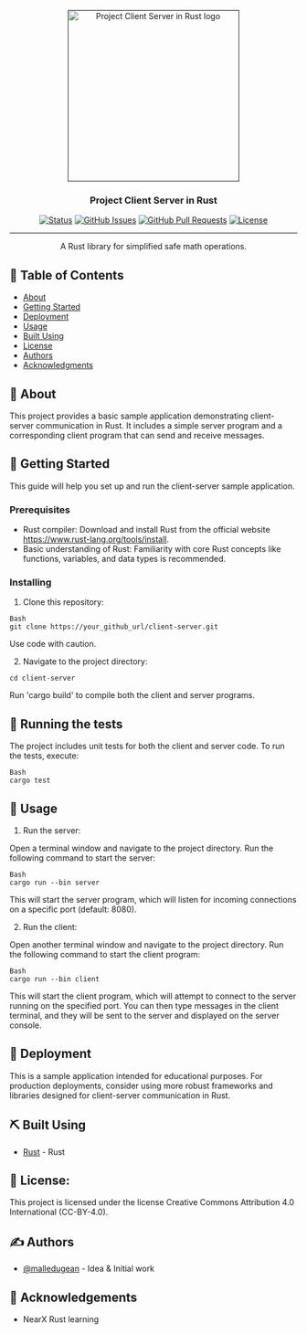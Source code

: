 <p align="center">
  <a href="" rel="noopener">
 <img src="https://i.imgur.com/On9HPQN.jpeg" alt="Project Client Server in Rust logo" width="300" height="300"></a>
</p>

<h3 align="center">Project Client Server in Rust</h3>

<div align="center">

[![Status](https://img.shields.io/badge/status-active-success.svg)]()
[![GitHub Issues](https://img.shields.io/badge/issues-0%20open-red)](https://github.com/malledugean/rust_safe_math/issues)
[![GitHub Pull Requests](https://img.shields.io/badge/pull%20requests-0%20pull-yellow)](https://github.com/malledugean/rust_safe_math/pulls)
[![License](https://img.shields.io/badge/license-CC--BY--4.0-blue) ](#license)

</div>

---

<p align="center"> A Rust library for simplified safe math operations.
    <br> 
</p>

## 📝 Table of Contents

-   [About](#about)
-   [Getting Started](#getting_started)
-   [Deployment](#deployment)
-   [Usage](#usage)
-   [Built Using](#built_using)
-   [License](#license)
-   [Authors](#authors)
-   [Acknowledgments](#acknowledgement)

## 🧐 About <a name = "about"></a>

This project provides a basic sample application demonstrating client-server communication in Rust. It includes a simple server program and a corresponding client program that can send and receive messages.

## 🏁 Getting Started <a name = "getting_started"></a>

This guide will help you set up and run the client-server sample application.

### Prerequisites

-   Rust compiler: Download and install Rust from the official website https://www.rust-lang.org/tools/install.
-   Basic understanding of Rust: Familiarity with core Rust concepts like functions, variables, and data types is recommended.

### Installing

1. Clone this repository:

```
Bash
git clone https://your_github_url/client-server.git
```

Use code with caution.

2. Navigate to the project directory:

```
cd client-server
```

Run 'cargo build' to compile both the client and server programs.

## 🔧 Running the tests <a name = "tests"></a>

The project includes unit tests for both the client and server code. To run the tests, execute:

```
Bash
cargo test
```

## 🎈 Usage <a name="usage"></a>

1. Run the server:

Open a terminal window and navigate to the project directory. Run the following command to start the server:

```
Bash
cargo run --bin server
```

This will start the server program, which will listen for incoming connections on a specific port (default: 8080).

2. Run the client:

Open another terminal window and navigate to the project directory. Run the following command to start the client program:

```
Bash
cargo run --bin client
```

This will start the client program, which will attempt to connect to the server running on the specified port. You can then type messages in the client terminal, and they will be sent to the server and displayed on the server console.

## 🚀 Deployment <a name = "deployment"></a>

This is a sample application intended for educational purposes. For production deployments, consider using more robust frameworks and libraries designed for client-server communication in Rust.

## ⛏️ Built Using <a name = "built_using"></a>

-   [Rust](https://www.rust-lang.org) - Rust

## 📜 License: <a name = "license"></a>

This project is licensed under the license Creative Commons Attribution 4.0 International (CC-BY-4.0).

## ✍️ Authors <a name = "authors"></a>

-   [@malledugean](https://github.com/malledugean) - Idea & Initial work

## 🎉 Acknowledgements <a name = "acknowledgement"></a>

-   NearX Rust learning
